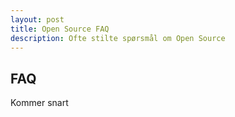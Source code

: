 ```yaml
---
layout: post
title: Open Source FAQ
description: Ofte stilte spørsmål om Open Source
---
```


## FAQ
Kommer snart
